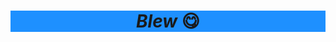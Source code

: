<html>

<body>
    <head>
<center><h1 style="background-color:DodgerBlue;"><em><strong>
    Blew 
    </strong></em>&#128523; </h1></center>
</head>
</body>
</html>
